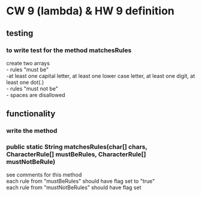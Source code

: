 #  CW 9 (lambda) & HW 9 definition
## testing
### to write test for the method matchesRules<br>
create two arrays<br>
    - rules "must be"<br>
         -at least one capital letter, at least one lower case letter, at least one digit, at least one dot(.)<br>
    - rules "must not be"<br>
         - spaces are disallowed

## functionality
###   write the method
### public static String matchesRules(char[] chars, CharacterRule[] mustBeRules, CharacterRule[] mustNotBeRule)
 see comments for this method <br>
 each rule from  "mustBeRules" should have flag set to "true" <br>
 each rule from  "mustNotBeRules" should have flag set